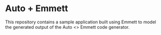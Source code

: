 # Auto + Emmett

This repository contains a sample application built using Emmett to model the generated output of the Auto <> Emmett code generator.
